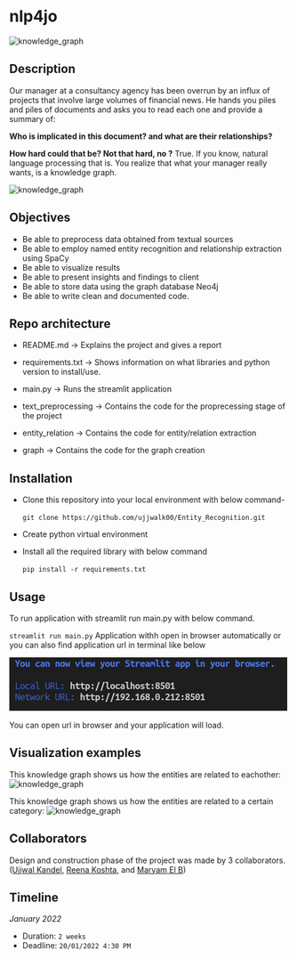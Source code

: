 # nlp4jo

![knowledge_graph](https://github.com/ujjwalk00/Entity_Recognition/blob/dev/assets/nlp4jo_logo.png)


## Description
Our manager at a consultancy agency has been overrun by an influx of projects that involve large volumes of financial news. He hands you piles and piles of documents and asks you to read each one and provide a summary of: 

**Who is implicated in this document? and what are their relationships?**

**How hard could that be? Not that hard, no ?** True. If you know, natural language processing that is. You realize that what your manager really wants, is a knowledge graph.

![knowledge_graph](https://d1.awsstatic.com/products/Neptune/knowledge_graph.b0e9408219d92f2ca3c7a05cccf9a5a72e34ddbd.png)


## Objectives

- Be able to preprocess data obtained from textual sources
- Be able to employ named entity recognition and relationship extraction using SpaCy
- Be able to visualize results
- Be able to present insights and findings to client
- Be able to store data using the graph database Neo4j
- Be able to write clean and documented code.


## Repo architecture

* README.md -> Explains the project and gives a report

* requirements.txt -> Shows information on what libraries and python version to install/use.

* main.py  -> Runs the streamlit application

* text_preprocessing -> Contains the code for the proprecessing stage of the project 

* entity_relation -> Contains the code for entity/relation extraction

* graph -> Contains the code for the graph creation

## Installation

- Clone this repository into your local environment with below command-

  `git clone https://github.com/ujjwalk00/Entity_Recognition.git`

- Create python virtual environment

- Install all the required library with below command

  `pip install -r requirements.txt`

## Usage

To run application with streamlit run main.py with below command.

  `streamlit run main.py`
Application withh open in browser automatically or you can also find application url in terminal like below

![terminal](assets/streamlit_run.png)

You can open url in browser and your application will load.

## Visualization examples

This knowledge graph shows us how the entities are related to eachother:
![knowledge_graph](https://github.com/ujjwalk00/Entity_Recognition/blob/dev/assets/article_graph.png)

This knowledge graph shows us how the entities are related to a certain category:
![knowledge_graph](https://github.com/ujjwalk00/Entity_Recognition/blob/dev/assets/organisation_category_graph.png)


## Collaborators

Design and construction phase of the project was made by 3 collaborators.([Ujjwal Kandel](https://github.com/UjjwalKandel2000), [Reena Koshta](https://github.com/reenakoshta10), and [Maryam El B](https://github.com/agilepydev))


## Timeline

*January 2022*

- Duration: `2 weeks`
- Deadline: `20/01/2022 4:30 PM`
